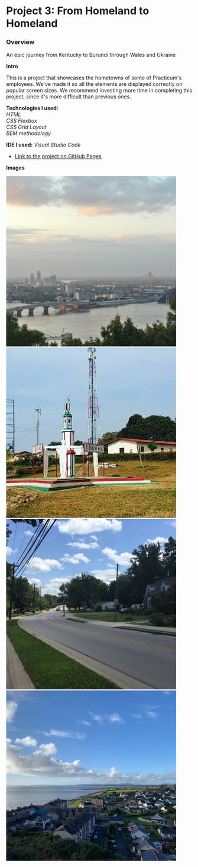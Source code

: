 # Project 3: From Homeland to Homeland
### Overview  
An epic journey from Kentucky to Burundi through Wales and Ukraine  
  
**Intro**    
  
This is a project that showcases the hometowns of some of Practicum's employees. We've made it so all the elements are displayed correctly on popular screen sizes. We recommend investing more time in completing this project, since it's more difficult than previous ones.  
  
**Technologies I used:**  
_HTML_  
_CSS Flexbox_  
_CSS Grid Layout_  
_BEM methodology_

**IDE I used:**
_Visual Studio Code_
  
* [Link to the project on GitHub Pages](https://nigberg.github.io/web_project_3/)  
  
**Images**  
  
![image info](./images/__kiev.png) 
![image info](./images/__muramvya.png) 
![image info](./images/__berea.png) 
![image info](./images/__cricieth.png) 

